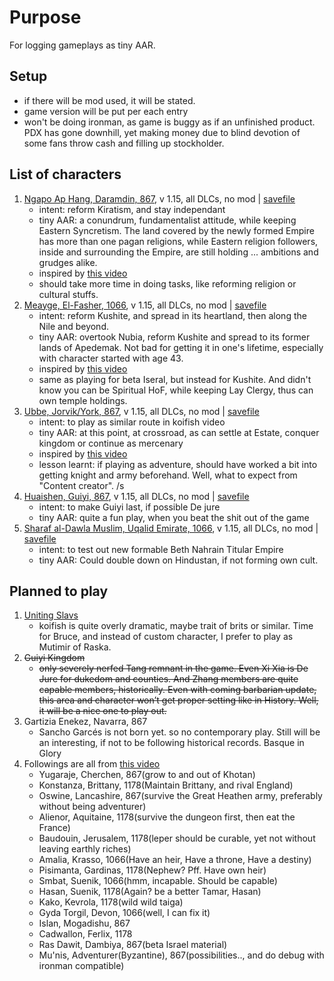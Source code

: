 # Purpose
For logging gameplays as tiny AAR.

## Setup
- if there will be mod used, it will be stated.
- game version will be put per each entry
- won't be doing ironman, as game is buggy as if an unfinished product. PDX has gone downhill, yet making money due to blind devotion of some fans throw cash and filling up stockholder. 

## List of characters
1. [Ngapo Ap Hang, Daramdin, 867](img/1_Hang.png), v 1.15, all DLCs, no mod | [savefile](saves/1_Hang.ck3)
    * intent: reform Kiratism, and stay independant
    * tiny AAR:  a conundrum, fundamentalist attitude, while keeping Eastern Syncretism.  The land covered by the newly formed Empire has more than one pagan religions, while Eastern religion followers, inside and surrounding the Empire, are still holding ... ambitions and grudges alike. 
    * inspired by [this video](https://www.youtube.com/watch?v=r8o4K0wDcc0)
    * should take more time in doing tasks, like reforming religion or cultural stuffs.
1. [Meayge, El-Fasher, 1066](img/2_Meayge.png), v 1.15, all DLCs, no mod | [savefile](saves/2_Meayge.ck3)
    * intent: reform Kushite, and spread in its heartland, then along the Nile and beyond.
    * tiny AAR: overtook Nubia, reform Kushite and spread to its former lands of Apedemak. Not bad for getting it in one's lifetime, especially with character started with age 43.
    * inspired by [this video](https://www.youtube.com/watch?v=ft9EQaIPGek)
    * same as playing for beta Iseral, but instead for Kushite. And didn't know you can be Spiritual HoF, while keeping Lay Clergy, thus can own temple holdings.
1. [Ubbe, Jorvik/York, 867](img/3_ubbe.png), v 1.15, all DLCs, no mod | [savefile](saves/3_ubbe.ck3)
    * intent: to play as similar route in koifish video 
    * tiny AAR: at this point, at crossroad, as can settle at Estate, conquer kingdom or continue as mercenary
    * inspired by [this video](https://www.youtube.com/watch?v=Mhy0nUNc7Ys)
    * lesson learnt: if playing as adventure, should have worked a bit into getting knight and army beforehand. Well, what to expect from "Content creator". /s
1. [Huaishen, Guiyi, 867](img/5_guiyi.png), v 1.15, all DLCs, no mod | [savefile](saves/5_guiyi.ck3)
    * intent: to make Guiyi last, if possible De jure
    * tiny AAR: quite a fun play, when you beat the shit out of the game
1. [Sharaf al-Dawla Muslim, Uqalid Emirate, 1066](img/4_TwoRiver.png), v 1.15, all DLCs, no mod | [savefile](saves/4_TwoRiver.ck3)
    * intent: to test out new formable Beth Nahrain Titular Empire
    * tiny AAR: Could double down on Hindustan, if not forming own cult.

## Planned to play
1. [Uniting Slavs](https://www.youtube.com/watch?v=fzXxmtcrrA0)
    * koifish is quite overly dramatic, maybe trait of brits or similar. Time for Bruce, and instead of custom character, I prefer to play as Mutimir of Raska.
1. ~~Guiyi Kingdom~~
    * ~~only severely nerfed Tang remnant  in the game. Even Xi Xia is De Jure for dukedom and counties. And Zhang members are quite capable members, historically. Even with coming barbarian update, this area and character won’t get proper setting like in History. Well, it will be a nice one to play out.~~
1. Gartizia Enekez, Navarra, 867
    * Sancho Garcés is not born yet. so no contemporary play. Still will be an interesting, if not to be following historical records. Basque in Glory
1. Followings are all from [this video](https://www.youtube.com/watch?v=u7hRAJoJ5LQ)
    * Yugaraje, Cherchen, 867(grow to and out of Khotan)
    * Konstanza, Brittany, 1178(Maintain Brittany, and rival England)
    * Oswine, Lancashire, 867(survive the Great Heathen army, preferably without being adventurer)
    * Alienor, Aquitaine, 1178(survive the dungeon first, then eat the France)
    * Baudouin, Jerusalem, 1178(leper should be curable, yet not without leaving earthly riches)
    * Amalia, Krasso, 1066(Have an heir, Have a throne, Have a destiny)
    * Pisimanta, Gardinas, 1178(Nephew? Pff. Have own heir)
    * Smbat, Suenik, 1066(hmm, incapable. Should be capable)
    * Hasan, Suenik, 1178(Again? be a better Tamar, Hasan)
    * Kako, Kevrola, 1178(wild wild taiga)
    * Gyda Torgil, Devon, 1066(well, I can fix it)
    * Islan, Mogadishu, 867
    * Cadwallon, Ferlix, 1178
    * Ras Dawit, Dambiya, 867(beta Israel material)
    * Mu'nis, Adventurer(Byzantine), 867(possibilities.., and do debug with ironman compatible)